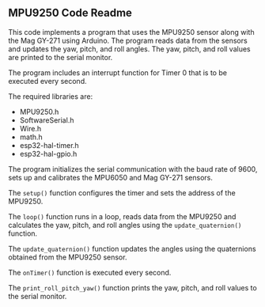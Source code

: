 ## MPU9250 Code Readme

This code implements a program that uses the MPU9250 sensor along with the Mag GY-271 using Arduino. The program reads data from the sensors and updates the yaw, pitch, and roll angles. The yaw, pitch, and roll values are printed to the serial monitor.

The program includes an interrupt function for Timer 0 that is to be executed every second.

The required libraries are:
- MPU9250.h
- SoftwareSerial.h
- Wire.h
- math.h
- esp32-hal-timer.h
- esp32-hal-gpio.h

The program initializes the serial communication with the baud rate of 9600, sets up and calibrates the MPU6050 and Mag GY-271 sensors.

The `setup()` function configures the timer and sets the address of the MPU9250. 

The `loop()` function runs in a loop, reads data from the MPU9250 and calculates the yaw, pitch, and roll angles using the `update_quaternion()` function.

The `update_quaternion()` function updates the angles using the quaternions obtained from the MPU9250 sensor. 

The `onTimer()` function is executed every second.

The `print_roll_pitch_yaw()` function prints the yaw, pitch, and roll values to the serial monitor.